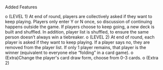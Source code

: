 Added Features

o (LEVEL 1) At end of round, players are collectively asked if they want to keep playing. Players only enter Y 
or N once, so discussion of continuing happens outside the game. If players choose to keep going, a new 
deck is built and shuffled. In addition, player list is shuffled, to ensure the same person doesn’t always 
win a tiebreaker. 
o (LEVEL 2) At end of round, each player is asked if they want to keep playing. If a player says no, 
they are removed from the player list. If only 1 player remains, that player is the winner 
(equivalent to everyone else “folding” in a card game). 
o (Extra)Change the player's card draw form, choose from 0-3 cards.
o (Extra 2)
